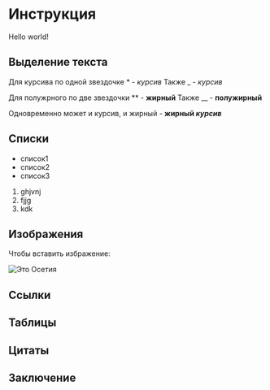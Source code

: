 # Инструкция
Hello world!

## Выделение текста
Для курсива по одной звездочке * - *курсив*
Также _ - _курсив_

Для полужрного по две звездочки ** - **жирный**
Также __ - __полужирный__

Одновременно может и курсив, и жирный - __жирный *курсив*__


## Списки
* список1
* список2
* список3


1. ghjvnj
2. fjjg
3. kdk

## Изображения
Чтобы вставить избражение:

![Это Осетия](img-2022-01-08.jpg)

## Ссылки

## Таблицы

## Цитаты

## Заключение
